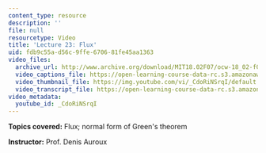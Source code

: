 ```yaml
---
content_type: resource
description: ''
file: null
resourcetype: Video
title: 'Lecture 23: Flux'
uid: fdb9c55a-d56c-9ffe-6706-81fe45aa1363
video_files:
  archive_url: http://www.archive.org/download/MIT18.02F07/ocw-18_02-f07-lec23_300k.mp4
  video_captions_file: https://open-learning-course-data-rc.s3.amazonaws.com/18-02-multivariable-calculus-fall-2007/d55f2d21e6be5ecb91deca06dce274d6_CdoRiNSrqI.vtt
  video_thumbnail_file: https://img.youtube.com/vi/_CdoRiNSrqI/default.jpg
  video_transcript_file: https://open-learning-course-data-rc.s3.amazonaws.com/18-02-multivariable-calculus-fall-2007/6b140b816031bd21d6fad9651f650c93_CdoRiNSrqI.pdf
video_metadata:
  youtube_id: _CdoRiNSrqI
---
```


**Topics covered:** Flux; normal form of Green's theorem

**Instructor:** Prof. Denis Auroux